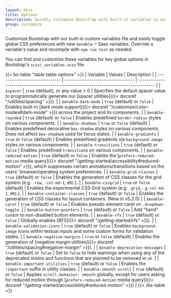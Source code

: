 ```yaml
---
layout: docs
title: Options
description: Quickly customize Bootstrap with built-in variables to easily toggle global CSS preferences for controlling style and behavior.
group: customize
---
```


Customize Bootstrap with our built-in custom variables file and easily toggle global CSS preferences with new `$enable-*` Sass variables. Override a variable's value and recompile with `npm run test` as needed.

You can find and customize these variables for key global options in Bootstrap's `scss/_variables.scss` file.

{{< bs-table "table table-options" >}}
| Variable                       | Values                             | Description                                                                            |
| ------------------------------ | ---------------------------------- | -------------------------------------------------------------------------------------- |
| `$spacer`                      | `1rem` (default), or any value > 0 | Specifies the default spacer value to programmatically generate our [spacer utilities]({{< docsref "/utilities/spacing" >}}). |
| `$enable-dark-mode`            | `true` (default) or `false`        | Enables built-in [dark mode support]({{< docsref "/customize/color-modes#dark-mode" >}}) across the project and its components. |
| `$enable-rounded`              | `true` (default) or `false`        | Enables predefined `border-radius` styles on various components. |
| `$enable-shadows`              | `true` or `false` (default)        | Enables predefined decorative `box-shadow` styles on various components. Does not affect `box-shadow`s used for focus states. |
| `$enable-gradients`            | `true` or `false` (default)        | Enables predefined gradients via `background-image` styles on various components. |
| `$enable-transitions`          | `true` (default) or `false`        | Enables predefined `transition`s on various components. |
| `$enable-reduced-motion`       | `true` (default) or `false`        | Enables the [`prefers-reduced-motion` media query]({{< docsref "/getting-started/accessibility#reduced-motion" >}}), which suppresses certain animations/transitions based on the users' browser/operating system preferences. |
| `$enable-grid-classes`         | `true` (default) or `false`        | Enables the generation of CSS classes for the grid system (e.g. `.row`, `.col-md-1`, etc.). |
| `$enable-cssgrid`              | `true` or `false` (default)        | Enables the experimental CSS Grid system (e.g. `.grid`, `.g-col-md-1`, etc.). |
| `$enable-container-classes`    | `true` (default) or `false`        | Enables the generation of CSS classes for layout containers. (New in v5.2.0) |
| `$enable-caret`                | `true` (default) or `false`        | Enables pseudo element caret on `.dropdown-toggle`. |
| `$enable-button-pointers`      | `true` (default) or `false`        | Add "hand" cursor to non-disabled button elements. |
| `$enable-rfs`                  | `true` (default) or `false`        | Globally enables [RFS]({{< docsref "/getting-started/rfs" >}}). |
| `$enable-validation-icons`     | `true` (default) or `false`        | Enables `background-image` icons within textual inputs and some custom forms for validation states. |
| `$enable-negative-margins`     | `true` or `false` (default)        | Enables the generation of [negative margin utilities]({{< docsref "/utilities/spacing#negative-margin" >}}). |
| `$enable-deprecation-messages` | `true` (default) or `false`        | Set to `false` to hide warnings when using any of the deprecated mixins and functions that are planned to be removed in `v6`. |
| `$enable-important-utilities`  | `true` (default) or `false`        | Enables the `!important` suffix in utility classes. |
| `$enable-smooth-scroll`        | `true` (default) or `false`        | Applies `scroll-behavior: smooth` globally, except for users asking for reduced motion through [`prefers-reduced-motion` media query]({{< docsref "/getting-started/accessibility#reduced-motion" >}}) |
{{< /bs-table >}}
